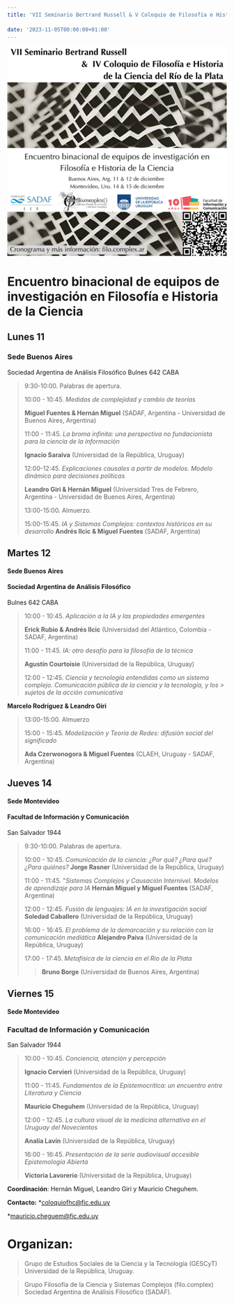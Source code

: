 ```yaml
---
title: 'VII Seminario Bertrand Russell & V Coloquio de Filosofía e Historia de la Ciencia del Río de la Plata'

date: '2023-11-05T00:00:00+01:00'
---
```


![image](col_russell.png)

# Encuentro binacional de equipos de investigación en Filosofía e Historia de la Ciencia

## Lunes 11

### Sede Buenos Aires
Sociedad Argentina de Análisis Filosófico
Bulnes 642 CABA

> 9:30-10:00. Palabras de apertura.
>
> 10:00 - 10:45. *Medidas de complejidad y cambio de teorías*
>
> **Miguel Fuentes & Hernán Miguel** (SADAF, Argentina - Universidad de
> Buenos Aires, Argentina)
>
> 11:00 - 11:45. *La broma infinita: una perspectiva no fundacionista para la ciencia de la información*
>
> **Ignacio Saraiva** (Universidad de la República, Uruguay)
>
> 12:00-12:45. *Explicaciones causales a partir de modelos. Modelo dinámico para decisiones políticas*
>
> **Leandro Giri & Hernán Miguel** (Universidad Tres de Febrero,
> Argentina - Universidad de Buenos Aires, Argentina)
>
> 13:00-15:00. Almuerzo.
>
> 15:00-15:45. *IA y Sistemas Complejos: contextos históricos en su desarrollo* 
> **Andrés Ilcic & Miguel Fuentes** (SADAF, Argentina)

## Martes 12

#### Sede Buenos Aires
#### Sociedad Argentina de Análisis Filosófico
Bulnes 642 CABA
>
> 10:00 - 10:45. *Aplicación a la IA y las propiedades emergentes*
>
> **Erick Rubio & Andrés Ilcic** (Universidad del Atlántico, Colombia -
> SADAF, Argentina)
>
> 11:00 - 11:45. *IA: otro desafío para la filosofía de la técnica*
>
> **Agustín Courtoisie** (Universidad de la República, Uruguay)
>
> 12:00 - 12:45. *Ciencia y tecnología entendidas como un sistema complejo. Comunicación pública de la ciencia y la tecnología, y los > sujetos de la acción comunicativa*

**Marcelo Rodríguez & Leandro Giri**

> 13:00-15:00. Almuerzo
>
> 15:00 - 15:45. *Modelización y Teoría de Redes: difusión social del significado*
>
> **Ada Czerwonogora & Miguel Fuentes** (CLAEH, Uruguay - SADAF,
> Argentina)

## Jueves 14

####  Sede Montevideo
#### Facultad de Información y Comunicación
San Salvador 1944

> 9:30-10:00. Palabras de apertura.
>
> 10:00 - 10:45. *Comunicación de la ciencia: ¿Por qué? ¿Para qué? ¿Para quiénes?*
> **Jorge Rasner** (Universidad de la República, Uruguay)
>
> 11:00 - 11:45. "*Sistemas Complejos y Causación Internivel. Modelos de aprendizaje para IA*
> **Hernán Miguel y Miguel Fuentes** (SADAF, Argentina)
>
> 12:00 - 12:45. *Fusión de lenguajes: IA en la investigación social*
> **Soledad Caballero** (Universidad de la República, Uruguay)
>
> 16:00 - 16:45. *El problema de la demarcación y su relación con la comunicación mediática*
> **Alejandro Paiva** (Universidad de la República, Uruguay)
>
> 17:00 - 17:45. *Metafísica de la ciencia en el Río de la Plata*
>> **Bruno Borge** (Universidad de Buenos Aires, Argentina)

## Viernes 15

#### Sede Montevideo
### Facultad de Información y Comunicación
San Salvador 1944
>
> 10:00 - 10:45. *Conciencia, atención y percepción*
>
> **Ignacio Cervieri** (Universidad de la República, Uruguay)
>
> 11:00 - 11:45. *Fundamentos de la Epistemocrítica: un encuentro entre Literatura y Ciencia*
>
> **Mauricio Cheguhem** (Universidad de la República, Uruguay)
>
> 12:00 - 12:45. *La cultura visual de la medicina alternativa en el Uruguay del Novecientos*
>
> **Analía Lavín** (Universidad de la República, Uruguay)
>
> 16:00 - 16:45. *Presentación de la serie audiovisual accesible Epistemología Abierta*
>
> **Victoria Lavorerio** (Universidad de la República, Uruguay)
>

**Coordinación**: Hernán Miguel, Leandro Giri y Mauricio Cheguhem.
>
**Contacto:**
*[coloquiofhc@fic.edu.uy](mailto:coloquiofhc@fic.edu.uy)

*[mauricio.cheguem@fic.edu.uy](mailto:mauricio.cheguem@fic.edu.uy)

# Organizan:

> Grupo de Estudios Sociales de la Ciencia y la Tecnología (GESCyT)
> Universidad de la República, Uruguay.

> Grupo Filosofía de la Ciencia y Sistemas Complejos (filo.complex)
> Sociedad Argentina de Análisis Filosófico (SADAF).


